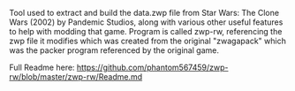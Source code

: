 Tool used to extract and build the data.zwp file from Star Wars: The Clone Wars (2002) by Pandemic Studios, along with various other useful features to help with modding that game. Program is called zwp-rw, referencing the zwp file it modifies which was created from the original "zwagapack" which was the packer program referenced by the original game.

Full Readme here: https://github.com/phantom567459/zwp-rw/blob/master/zwp-rw/Readme.md
